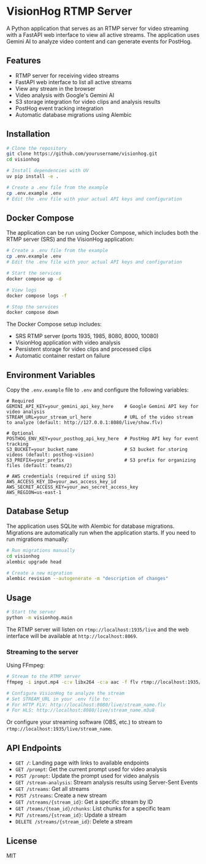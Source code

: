 # VisionHog RTMP Server

A Python application that serves as an RTMP server for video streaming with a FastAPI web interface to view all active streams. The application uses Gemini AI to analyze video content and can generate events for PostHog.

## Features

- RTMP server for receiving video streams
- FastAPI web interface to list all active streams
- View any stream in the browser
- Video analysis with Google's Gemini AI
- S3 storage integration for video clips and analysis results
- PostHog event tracking integration
- Automatic database migrations using Alembic

## Installation

```bash
# Clone the repository
git clone https://github.com/yourusername/visionhog.git
cd visionhog

# Install dependencies with UV
uv pip install -e .

# Create a .env file from the example
cp .env.example .env
# Edit the .env file with your actual API keys and configuration
```

## Docker Compose

The application can be run using Docker Compose, which includes both the RTMP server (SRS) and the VisionHog application:

```bash
# Create a .env file from the example
cp .env.example .env
# Edit the .env file with your actual API keys and configuration

# Start the services
docker compose up -d

# View logs
docker compose logs -f

# Stop the services
docker compose down
```

The Docker Compose setup includes:
- SRS RTMP server (ports 1935, 1985, 8080, 8000, 10080)
- VisionHog application with video analysis
- Persistent storage for video clips and processed clips
- Automatic container restart on failure

## Environment Variables

Copy the `.env.example` file to `.env` and configure the following variables:

```
# Required
GEMINI_API_KEY=your_gemini_api_key_here    # Google Gemini API key for video analysis
STREAM_URL=your_stream_url_here            # URL of the video stream to analyze (default: http://127.0.0.1:8080/live/show.flv)

# Optional
POSTHOG_ENV_KEY=your_posthog_api_key_here  # PostHog API key for event tracking
S3_BUCKET=your_bucket_name                 # S3 bucket for storing videos (default: posthog-vision)
S3_PREFIX=your_prefix                      # S3 prefix for organizing files (default: teams/2)

# AWS credentials (required if using S3)
AWS_ACCESS_KEY_ID=your_aws_access_key_id
AWS_SECRET_ACCESS_KEY=your_aws_secret_access_key
AWS_REGION=us-east-1
```

## Database Setup

The application uses SQLite with Alembic for database migrations. Migrations are automatically run when the application starts. If you need to run migrations manually:

```bash
# Run migrations manually
cd visionhog
alembic upgrade head

# Create a new migration
alembic revision --autogenerate -m "description of changes"
```

## Usage

```bash
# Start the server
python -m visionhog.main
```

The RTMP server will listen on `rtmp://localhost:1935/live` and the web interface will be available at `http://localhost:8069`.

### Streaming to the server

Using FFmpeg:
```bash
# Stream to the RTMP server
ffmpeg -i input.mp4 -c:v libx264 -c:a aac -f flv rtmp://localhost:1935/live/stream_name

# Configure VisionHog to analyze the stream
# Set STREAM_URL in your .env file to:
# For HTTP FLV: http://localhost:8080/live/stream_name.flv
# For HLS: http://localhost:8080/live/stream_name.m3u8
```

Or configure your streaming software (OBS, etc.) to stream to `rtmp://localhost:1935/live/stream_name`.

## API Endpoints

- `GET /`: Landing page with links to available endpoints
- `GET /prompt`: Get the current prompt used for video analysis
- `POST /prompt`: Update the prompt used for video analysis
- `GET /stream-analysis`: Stream analysis results using Server-Sent Events
- `GET /streams`: Get all streams
- `POST /streams`: Create a new stream
- `GET /streams/{stream_id}`: Get a specific stream by ID
- `GET /teams/{team_id}/chunks`: List chunks for a specific team
- `PUT /streams/{stream_id}`: Update a stream
- `DELETE /streams/{stream_id}`: Delete a stream

## License

MIT
